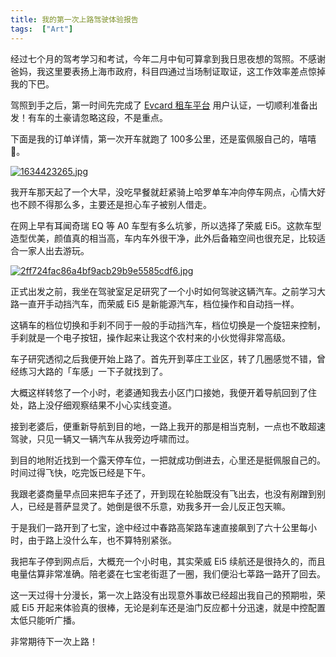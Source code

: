 ```yaml
---
title: 我的第一次上路驾驶体验报告
tags:  ["Art"]
---
```


经过七个月的驾考学习和考试，今年二月中旬可算拿到我日思夜想的驾照。不感谢爸妈，我这里要表扬上海市政府，科目四通过当场制证取证，这工作效率差点惊掉我的下巴。

驾照到手之后，第一时间先完成了 [Evcard 租车平台](https://www.evcard.com/) 用户认证，一切顺利准备出发！有车的土豪请忽略这段，不是重点。

下面是我的订单详情，第一次开车就跑了 100多公里，还是蛮佩服自己的，嘻嘻😬。

[![1634423265.jpg](https://i.postimg.cc/Y9SxCtY4/1634423265.jpg)](https://postimg.cc/DWtGCkCF)

我开车那天起了一个大早，没吃早餐就赶紧骑上哈罗单车冲向停车网点，心情大好也不顾不得那么多，主要还是担心车子被别人借走。

在网上早有耳闻奇瑞 EQ 等 A0 车型有多么坑爹，所以选择了荣威 Ei5。这款车型造型优美，颜值真的相当高，车内车外很干净，此外后备箱空间也很充足，比较适合一家人出去游玩。

[![2ff724fac86a4bf9acb29b9e5585cdf6.jpg](https://i.postimg.cc/4yHcMyRg/2ff724fac86a4bf9acb29b9e5585cdf6.jpg)](https://postimg.cc/7JDbJxLs)

正式出发之前，我坐在驾驶室足足研究了一个小时如何驾驶这辆汽车。之前学习大路一直开手动挡汽车，而荣威 Ei5 是新能源汽车，档位操作和自动挡一样。

这辆车的档位切换和手刹不同于一般的手动挡汽车，档位切换是一个旋钮来控制，手刹就是一个电子按钮，操作起来让我这个农村来的小伙觉得非常高级。

车子研究透彻之后我便开始上路了。首先开到莘庄工业区，转了几圈感觉不错，曾经练习大路的「车感」一下子就找到了。

大概这样转悠了一个小时，老婆通知我去小区门口接她，我便开着导航回到了住处，路上没仔细观察结果不小心实线变道。

接到老婆后，便重新导航到目的地，一路上我开的那是相当克制，一点也不敢超速驾驶，只见一辆又一辆汽车从我旁边呼啸而过。

到目的地附近找到一个露天停车位，一把就成功倒进去，心里还是挺佩服自己的。时间过得飞快，吃完饭已经是下午。

我跟老婆商量早点回来把车子还了，开到现在轮胎既没有飞出去，也没有剐蹭到别人，已经是菩萨显灵了。她倒是很不乐意，劝我多开一会儿反正包天嘛。

于是我们一路开到了七宝，途中经过中春路高架路车速直接飙到了六十公里每小时，由于路上没什么车，也不算特别紧张。

我把车子停到网点后，大概充一个小时电，其实荣威 Ei5 续航还是很持久的，而且电量估算非常准确。陪老婆在七宝老街逛了一圈，我们便沿七莘路一路开了回去。

这一天过得十分漫长，第一次上路没有出现意外事故已经超出我自己的预期啦，荣威 Ei5 开起来体验真的很棒，无论是刹车还是油门反应都十分迅速，就是中控配置太低只能听广播。

非常期待下一次上路！















